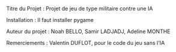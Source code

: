 Titre du Projet : Projet de jeu de type militaire contre une IA

Installation : Il faut installer pygame

Auteur du projet : Noah BELLO, Samir LADJADJ, Adeline MONTHE

Remerciements : Valentin DUFLOT, pour le code du jeu sans l'IA
